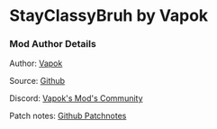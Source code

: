 # StayClassyBruh by Vapok


### Mod Author Details

Author: [Vapok](https://github.com/Vapok)

Source: [Github](https://github.com/Vapok/StayClassyBruh)

Discord: [Vapok's Mod's Community](https://discord.gg/5YAJkRFBXt)

Patch notes: [Github Patchnotes](https://github.com/Vapok/StayClassyBruh/blob/main/PATCHNOTES.md)


